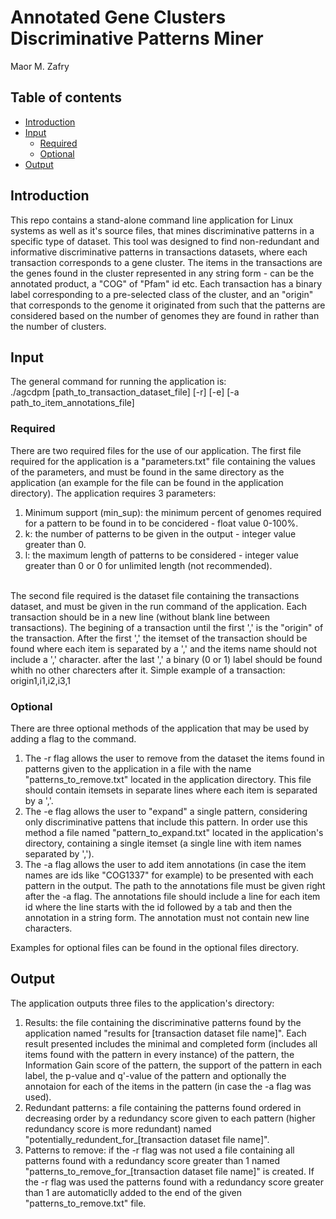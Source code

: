 # Annotated Gene Clusters Discriminative Patterns Miner

Maor M. Zafry
<br>

## Table of contents

* [Introduction](#introduction)
* [Input](#input)
   * [Required](#required)
   * [Optional](#optional)
* [Output](#output)

## Introduction

This repo contains a stand-alone command line application for Linux systems as well as it's source files, that mines discriminative patterns in a specific type of dataset. This tool was designed to find non-redundant and informative discriminative patterns in transactions datasets, where each transaction corresponds to a gene cluster. The items in the transactions are the genes found in the cluster represented in any string form - can be the annotated product, a "COG" of "Pfam" id etc. Each transaction has a binary label corresponding to a pre-selected class of the cluster, and an "origin" that corresponds to the genome it originated from such that the patterns are considered based on the number of genomes they are found in rather than the number of clusters.<br>

## Input
The general command for running the application is:<br>
./agcdpm [path_to_transaction_dataset_file] [-r] [-e] [-a path_to_item_annotations_file]

### Required

There are two required files for the use of our application. The first file required for the application is a "parameters.txt" file containing the values of the parameters, and must be found in the same directory as the application (an example for the file can be found in the application directory). The application requires 3 parameters:
  1) Minimum support (min_sup): the minimum percent of genomes required for a pattern to be found in to be concidered - float value 0-100%.
  2) k: the number of patterns to be given in the output - integer value greater than 0.
  3) l: the maximum length of patterns to be considered - integer value greater than 0 or 0 for unlimited length (not recommended).<br><br>


The second file required is the dataset file containing the transactions dataset, and must be given in the run command of the application. Each transaction should be in a new line (without blank line between transactions). The begining of a transaction until the first ',' is the "origin" of the transaction. After the first ',' the itemset of the transaction should be found where each item is separated by a ',' and the items name should not include a ',' character. after the last ',' a binary (0 or 1) label should be found whith no other charecters after it. Simple example of a transaction:<br>
origin1,i1,i2,i3,1

### Optional

There are three optional methods of the application that may be used by adding a flag to the command. 
  1) The -r flag allows the user to remove from the dataset the items found in patterns given to the application in a file with the name "patterns_to_remove.txt" located in the application directory. This file should contain itemsets in separate lines where each item is separated by a ','.<br> 
  2) The -e flag allows the user to "expand" a single pattern, considering only discriminative pattens that include this pattern. In order use this method a file named "pattern_to_expand.txt" located in the application's directory, containing a single itemset (a single line with item names separated by ',').<br>
  3) The -a flag allows the user to add item annotations (in case the item names are ids like "COG1337" for example) to be presented with each pattern in the output. The path to the annotations file must be given right after the -a flag. The annotations file should include a line for each item id where the line starts with the id followed by a tab and then the annotation in a string form. The annotation must not contain new line characters.<br>

Examples for optional files can be found in the optional files directory.<br>

## Output
The application outputs three files to the application's directory:<br>
  1) Results: the file containing the discriminative patterns found by the application named "results for [transaction dataset file name]". Each result presented includes the        minimal and completed form (includes all items found with the pattern in every instance) of the pattern, the Information Gain score of the pattern, the support of the            pattern in each label, the p-value and q'-value of the pattern and optionally the annotaion for each of the items in the pattern (in case the -a flag was used).
  2) Redundant patterns: a file containing the patterns found ordered in decreasing order by a redundancy score given to each pattern (higher redundancy score is more                redundant) named "potentially_redundent_for_[transaction dataset file name]".
  3) Patterns to remove: if the -r flag was not used a file containing all patterns found with a redundancy score greater than 1 named                                                "patterns_to_remove_for_[transaction dataset file name]" is created. If the -r flag was used the patterns found with a redundancy score greater than 1 are automaticlly           added to the end of the given "patterns_to_remove.txt" file.



